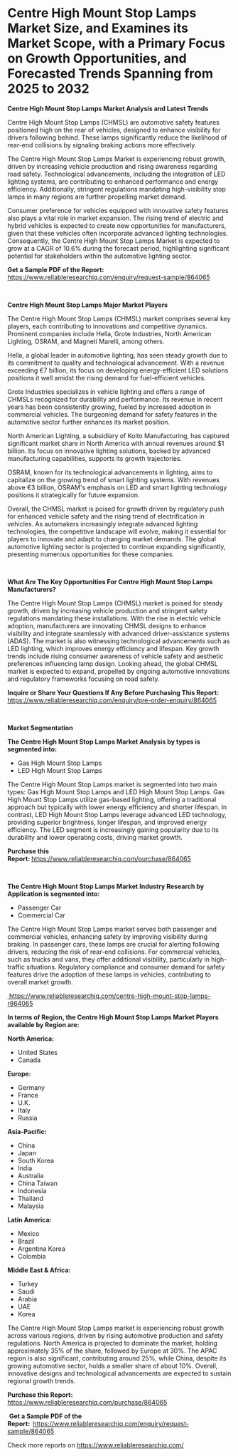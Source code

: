 <p><h1>Centre High Mount Stop Lamps Market Size, and Examines its Market Scope, with a Primary Focus on Growth Opportunities, and Forecasted Trends Spanning from 2025 to 2032</h1></p><p><strong>Centre High Mount Stop Lamps Market Analysis and Latest Trends</strong></p>
<p><p>Centre High Mount Stop Lamps (CHMSL) are automotive safety features positioned high on the rear of vehicles, designed to enhance visibility for drivers following behind. These lamps significantly reduce the likelihood of rear-end collisions by signaling braking actions more effectively. </p><p>The Centre High Mount Stop Lamps Market is experiencing robust growth, driven by increasing vehicle production and rising awareness regarding road safety. Technological advancements, including the integration of LED lighting systems, are contributing to enhanced performance and energy efficiency. Additionally, stringent regulations mandating high-visibility stop lamps in many regions are further propelling market demand.</p><p>Consumer preference for vehicles equipped with innovative safety features also plays a vital role in market expansion. The rising trend of electric and hybrid vehicles is expected to create new opportunities for manufacturers, given that these vehicles often incorporate advanced lighting technologies. Consequently, the Centre High Mount Stop Lamps Market is expected to grow at a CAGR of 10.6% during the forecast period, highlighting significant potential for stakeholders within the automotive lighting sector.</p></p>
<p><strong>Get a Sample PDF of the Report:&nbsp;</strong> <a href="https://www.reliableresearchiq.com/enquiry/request-sample/864065?utm_campaign=3282&utm_medium=2&utm_source=Github&utm_content=ia&utm_term=30032025&utm_id=centre-high-mount-stop-lamps">https://www.reliableresearchiq.com/enquiry/request-sample/864065</a></p>
<p>&nbsp;</p>
<p><strong>Centre High Mount Stop Lamps Major Market Players</strong></p>
<p><p>The Centre High Mount Stop Lamps (CHMSL) market comprises several key players, each contributing to innovations and competitive dynamics. Prominent companies include Hella, Grote Industries, North American Lighting, OSRAM, and Magneti Marelli, among others.</p><p>Hella, a global leader in automotive lighting, has seen steady growth due to its commitment to quality and technological advancement. With a revenue exceeding €7 billion, its focus on developing energy-efficient LED solutions positions it well amidst the rising demand for fuel-efficient vehicles.</p><p>Grote Industries specializes in vehicle lighting and offers a range of CHMSLs recognized for durability and performance. Its revenue in recent years has been consistently growing, fueled by increased adoption in commercial vehicles. The burgeoning demand for safety features in the automotive sector further enhances its market position.</p><p>North American Lighting, a subsidiary of Koito Manufacturing, has captured significant market share in North America with annual revenues around $1 billion. Its focus on innovative lighting solutions, backed by advanced manufacturing capabilities, supports its growth trajectories.</p><p>OSRAM, known for its technological advancements in lighting, aims to capitalize on the growing trend of smart lighting systems. With revenues above €3 billion, OSRAM's emphasis on LED and smart lighting technology positions it strategically for future expansion.</p><p>Overall, the CHMSL market is poised for growth driven by regulatory push for enhanced vehicle safety and the rising trend of electrification in vehicles. As automakers increasingly integrate advanced lighting technologies, the competitive landscape will evolve, making it essential for players to innovate and adapt to changing market demands. The global automotive lighting sector is projected to continue expanding significantly, presenting numerous opportunities for these companies.</p></p>
<p>&nbsp;</p>
<p><strong>What Are The Key Opportunities For Centre High Mount Stop Lamps Manufacturers?</strong></p>
<p><p>The Centre High Mount Stop Lamps (CHMSL) market is poised for steady growth, driven by increasing vehicle production and stringent safety regulations mandating these installations. With the rise in electric vehicle adoption, manufacturers are innovating CHMSL designs to enhance visibility and integrate seamlessly with advanced driver-assistance systems (ADAS). The market is also witnessing technological advancements such as LED lighting, which improves energy efficiency and lifespan. Key growth trends include rising consumer awareness of vehicle safety and aesthetic preferences influencing lamp design. Looking ahead, the global CHMSL market is expected to expand, propelled by ongoing automotive innovations and regulatory frameworks focusing on road safety.</p></p>
<p><strong>Inquire or Share Your Questions If Any Before Purchasing This Report:</strong> <a href="https://www.reliableresearchiq.com/enquiry/pre-order-enquiry/864065?utm_campaign=3282&utm_medium=2&utm_source=Github&utm_content=ia&utm_term=30032025&utm_id=centre-high-mount-stop-lamps">https://www.reliableresearchiq.com/enquiry/pre-order-enquiry/864065</a></p>
<p>&nbsp;</p>
<p><strong>Market Segmentation</strong></p>
<p><strong>The Centre High Mount Stop Lamps Market Analysis by types is segmented into:</strong></p>
<p><ul><li>Gas High Mount Stop Lamps</li><li>LED High Mount Stop Lamps</li></ul></p>
<p><p>The Centre High Mount Stop Lamps market is segmented into two main types: Gas High Mount Stop Lamps and LED High Mount Stop Lamps. Gas High Mount Stop Lamps utilize gas-based lighting, offering a traditional approach but typically with lower energy efficiency and shorter lifespan. In contrast, LED High Mount Stop Lamps leverage advanced LED technology, providing superior brightness, longer lifespan, and improved energy efficiency. The LED segment is increasingly gaining popularity due to its durability and lower operating costs, driving market growth.</p></p>
<p><strong>Purchase this Report:&nbsp;</strong><a href="https://www.reliableresearchiq.com/purchase/864065?utm_campaign=3282&utm_medium=2&utm_source=Github&utm_content=ia&utm_term=30032025&utm_id=centre-high-mount-stop-lamps">https://www.reliableresearchiq.com/purchase/864065</a></p>
<p>&nbsp;</p>
<p><strong>The Centre High Mount Stop Lamps Market Industry Research by Application is segmented into:</strong></p>
<p><ul><li>Passenger Car</li><li>Commercial Car</li></ul></p>
<p><p>The Centre High Mount Stop Lamps market serves both passenger and commercial vehicles, enhancing safety by improving visibility during braking. In passenger cars, these lamps are crucial for alerting following drivers, reducing the risk of rear-end collisions. For commercial vehicles, such as trucks and vans, they offer additional visibility, particularly in high-traffic situations. Regulatory compliance and consumer demand for safety features drive the adoption of these lamps in vehicles, contributing to overall market growth.</p></p>
<p><a href="https://www.reliableresearchiq.com/centre-high-mount-stop-lamps-r864065?utm_campaign=3282&utm_medium=2&utm_source=Github&utm_content=ia&utm_term=30032025&utm_id=centre-high-mount-stop-lamps">&nbsp;https://www.reliableresearchiq.com/centre-high-mount-stop-lamps-r864065</a></p>
<p><strong>In terms of Region, the Centre High Mount Stop Lamps Market Players available by Region are:</strong></p>
<p>
    <p> <strong> North America: </strong>
        <ul>
            <li>United States</li>
            <li>Canada</li>
        </ul>
        </p> 
    <p> <strong> Europe: </strong>
        <ul>
            <li>Germany</li>
            <li>France</li>
            <li>U.K.</li>
            <li>Italy</li>
            <li>Russia</li>
        </ul>
        </p> 
    <p> <strong> Asia-Pacific: </strong>
        <ul>
            <li>China</li>
            <li>Japan</li>
            <li>South Korea</li>
            <li>India</li>
            <li>Australia</li>
            <li>China Taiwan</li>
            <li>Indonesia</li>
            <li>Thailand</li>
            <li>Malaysia</li>
        </ul>
        </p> 
    <p> <strong> Latin America: </strong>
        <ul>
            <li>Mexico</li>
            <li>Brazil</li>
            <li>Argentina Korea</li>
            <li>Colombia</li>
        </ul>
        </p> 
    <p> <strong> Middle East & Africa: </strong>
        <ul>
            <li>Turkey</li>
            <li>Saudi</li>
            <li>Arabia</li>
            <li>UAE</li>
            <li>Korea</li>
        </ul>
    </p>
    </p>
<p><p>The Centre High Mount Stop Lamps market is experiencing robust growth across various regions, driven by rising automotive production and safety regulations. North America is projected to dominate the market, holding approximately 35% of the share, followed by Europe at 30%. The APAC region is also significant, contributing around 25%, while China, despite its growing automotive sector, holds a smaller share of about 10%. Overall, innovative designs and technological advancements are expected to sustain regional growth trends.</p></p>
<p><strong>Purchase this Report: </strong><a href="https://www.reliableresearchiq.com/purchase/864065?utm_campaign=3282&utm_medium=2&utm_source=Github&utm_content=ia&utm_term=30032025&utm_id=centre-high-mount-stop-lamps">https://www.reliableresearchiq.com/purchase/864065</a></p>
<p>&nbsp;<strong>Get a Sample PDF of the Report:&nbsp;&nbsp;</strong><a href="https://www.reliableresearchiq.com/enquiry/request-sample/864065?utm_campaign=3282&utm_medium=2&utm_source=Github&utm_content=ia&utm_term=30032025&utm_id=centre-high-mount-stop-lamps">https://www.reliableresearchiq.com/enquiry/request-sample/864065</a></p>
<p><strong></strong></p>
<p>Check more reports on <a href="https://www.reliableresearchiq.com/?utm_campaign=3282&utm_medium=2&utm_source=Github&utm_content=ia&utm_term=30032025&utm_id=centre-high-mount-stop-lamps">https://www.reliableresearchiq.com/</a></p>